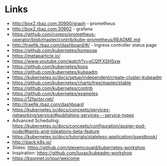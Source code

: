 # Links
  * http://box2.rbaz.com:30900/graph - prometheus
  * http://box2.rbaz.com:30902 - grafana
  * https://github.com/coreos/prometheus-operator/blob/master/contrib/kube-prometheus/README.md
  * http://traefik.rbaz.com/dashboard/#/ - Ingress controller status page
  * https://github.com/kubernetes/kompose
  * https://metaparticle.io/
  * https://www.youtube.com/watch?v=gCQfFXSHSxw
  * https://github.com/kubernetes/kops
  * https://github.com/kubernetes/kubeadm
  * https://kubernetes.io/docs/setup/independent/create-cluster-kubeadm
  * https://github.com/kubernetes/charts/tree/master/stable
  * https://github.com/kubernetes/contrib
  * https://github.com/kubernetes/examples
  * https://12factor.net/
  * http://traefik.rbaz.com/dashboard
  * https://kubernetes.io/docs/concepts/services-networking/service/#publishing-services---service-types
  * Advanced Scheduling: https://kubernetes.io/docs/concepts/configuration/assign-pod-node/#taints-and-toleations-beta-feature
  * https://kubernetes.io/docs/tutorials/stateless-application/guestbook/
  * http://slack.k8s.io/
  * Slides: https://github.com/stevemcquaid/kubernetes-workshop
  * Inspiration: https://github.com/luxas/kubeadm-workshop
  * https://ksonnet.io/tour/welcome
